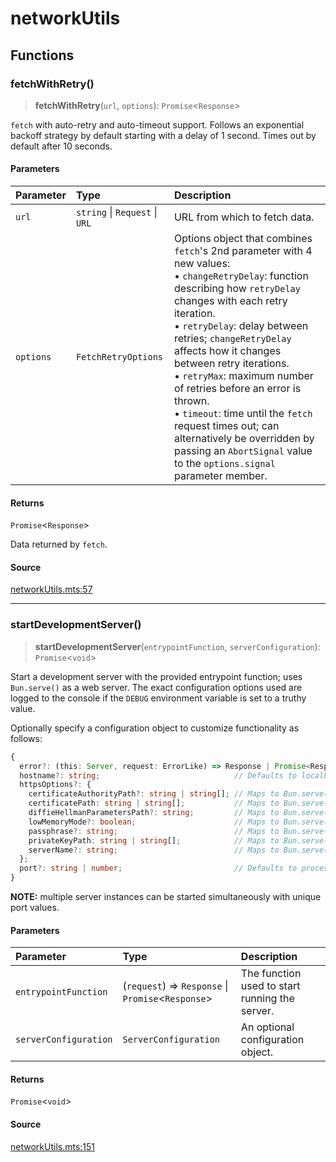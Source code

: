 # networkUtils

## Functions

### fetchWithRetry()

> **fetchWithRetry**(`url`, `options`): `Promise`\<`Response`\>

`fetch` with auto-retry and auto-timeout support. Follows an exponential backoff strategy by
default starting with a delay of 1 second. Times out by default after 10 seconds.

#### Parameters

| Parameter | Type | Description |
| :------ | :------ | :------ |
| `url` | `string` \| `Request` \| `URL` | URL from which to fetch data. |
| `options` | `FetchRetryOptions` | Options object that combines `fetch`'s 2nd parameter with 4 new values:<br />               • `changeRetryDelay`: function describing how `retryDelay` changes with each retry iteration.<br />               • `retryDelay`: delay between retries; `changeRetryDelay` affects how it changes between retry iterations.<br />               • `retryMax`: maximum number of retries before an error is thrown.<br />               • `timeout`: time until the `fetch` request times out; can alternatively be overridden by passing an `AbortSignal` value to the `options.signal` parameter member. |

#### Returns

`Promise`\<`Response`\>

Data returned by `fetch`.

#### Source

[networkUtils.mts:57](https://github.com/mangs/bun-utils/blob/2500dcec2d9866a2ad8127b4d7f1d83116c856ec/src/networkUtils.mts#L57)

***

### startDevelopmentServer()

> **startDevelopmentServer**(`entrypointFunction`, `serverConfiguration`): `Promise`\<`void`\>

Start a development server with the provided entrypoint function; uses `Bun.serve()` as a web
server. The exact configuration options used are logged to the console if the `DEBUG` environment
variable is set to a truthy value.

Optionally specify a configuration object to customize functionality as follows:
```ts
{
  error?: (this: Server, request: ErrorLike) => Response | Promise<Response> | Promise<undefined> | undefined // Maps to Bun.serve()'s error option
  hostname?: string;                              // Defaults to localhost; maps to Bun.serve()'s hostname option
  httpsOptions?: {
    certificateAuthorityPath?: string | string[]; // Maps to Bun.serve()'s tls.ca option
    certificatePath: string | string[];           // Maps to Bun.serve()'s tls.cert option
    diffieHellmanParametersPath?: string;         // Maps to Bun.serve()'s tls.dhParamsFile option
    lowMemoryMode?: boolean;                      // Maps to Bun.serve()'s tls.lowMemoryMode option
    passphrase?: string;                          // Maps to Bun.serve()'s tls.passphrase option
    privateKeyPath: string | string[];            // Maps to Bun.serve()'s tls.key option
    serverName?: string;                          // Maps to Bun.serve()'s tls.serverName option
  };
  port?: string | number;                         // Defaults to process.env.DEVELOPMENT_SERVER_PORT else 80 for HTTP, 443 for HTTPS; maps to Bun.serve()'s port option
}
```
**NOTE:** multiple server instances can be started simultaneously with unique port values.

#### Parameters

| Parameter | Type | Description |
| :------ | :------ | :------ |
| `entrypointFunction` | (`request`) => `Response` \| `Promise`\<`Response`\> | The function used to start running the server. |
| `serverConfiguration` | `ServerConfiguration` | An optional configuration object. |

#### Returns

`Promise`\<`void`\>

#### Source

[networkUtils.mts:151](https://github.com/mangs/bun-utils/blob/2500dcec2d9866a2ad8127b4d7f1d83116c856ec/src/networkUtils.mts#L151)
